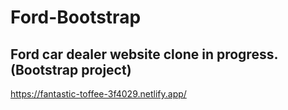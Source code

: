 # Ford-Bootstrap
## Ford car dealer website clone in progress. (Bootstrap project)
https://fantastic-toffee-3f4029.netlify.app/
